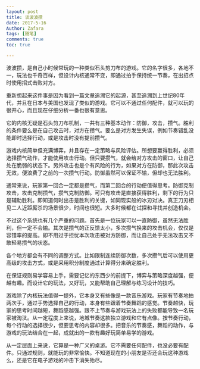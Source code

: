 ```yaml
---
layout: post
title: 谈波波攒
date: 2017-5-16
Author: Zafara
tags: [随笔]
comments: true
toc: true

---
```


 波波攒，是自己小时候常玩的一种类似石头剪刀布的游戏。它的名字很多，各地不一，玩法也千奇百样，但设计内核通常不变，即通过拍手保持统一节奏，在出招点时使用招式击败对方。

 重新想起来这件事是因为看到一篇文章追溯它的起源，甚至追溯到上世纪80年代，并且在日本与美国也发现了类似的游戏。它可以不通过任何配件，就可以玩的很开心，而且现在仔细分析一番也很有意思。

 它的内核无疑是石头剪刀布机制，一共有三种基本动作：防御，攻击，攒气。胜利的条件要么是在自己攻击时，对方在攒气。要么是对方发生失误，例如节奏错乱没能即时选择行动，或是攻击时没有提前攒气。

 游戏内核简单但充满博弈，并且存在一定策略与风险评估。所想要赢得胜利，必须选择攒气动作，才能使用攻击行动。但只要攒气，就会给对方攻击的窗口，让自己处在脆弱的状态下。另外攻击也是个有风险的行为，如果对方在防御，那此次攻击无效，便浪费了之前的一次攒气行动。防御虽然可以保证不输，但却也无法胜利。

 通常来说，玩家第一回合一定都是攒气，而第二回合的行动便值得思考。防御克制攻击，攻击克制攒气，攒气克制防御。可只有攻击是直接获得胜利，剩下的行为只是辅助胜利。即知道何时出击是胜利的关键，如同现实般的冰刃对决。真正刀刃相见二人近距厮杀的场景很少，时间也很短。大多时候都在试探和寻找并创造机会。

 不过这个系统也有几个严重的问题。首先是一位玩家可以一直防御，虽然无法胜利，但一定不会输。其次是攒气的正反馈太小，多次攒气换来的攻击机会，仅仅是容错率的提高。即不用过于担忧本次攻击被对方防御，而让自己处于无法攻击又不敢轻易攒气的状态。

 各个地方都会有不同的调整方式。比如限制连续防御次数，多次攒气后可以使用更高级的攻击方式，或是采用积分制度通过计算得分来确定胜利。

 在保证规则易学容易上手，需要记忆的东西少的前提下，博弈与策略深度越强，便越有趣。而设计它的玩法，又好玩，又能帮助自己理解与练习设计的技巧。

 游戏除了内核玩法值得一提外，它本身又有些像是一款音乐游戏。玩家有节奏地拍两次手，通过手势选择自己的行动，本身有些跟着节奏舞蹈的感觉。节奏越快，玩家的思考时间越短，舞蹈感越强。跟不上节奏与游戏玩法上的失败都能导致一名玩家被淘汰。从一定程度上来说，地城节奏这款独立游戏和它有点像。按节奏行动，每个行动的选择很少，但要思考的内容却很多。把音乐的节奏感，舞蹈的动作，与游戏的玩法结合在一起，成就出的一款有趣好玩简单易学的游戏。

 从一定层面上来说，它算是一种广义的桌游。它不需要任何配件，也没必要有配件。只通过规则，就能玩的非常愉快。不知道现在的小朋友是否还会玩这种游戏么，还是它在电子游戏的冲击下消失殆尽。

